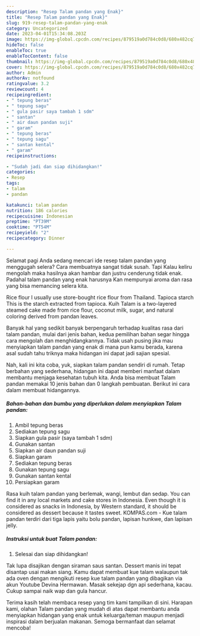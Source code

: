 ```yaml
---
description: "Resep Talam pandan yang Enak}"
title: "Resep Talam pandan yang Enak}"
slug: 919-resep-talam-pandan-yang-enak
category: Uncategorized
date: 2023-04-01T15:34:08.203Z
image: https://img-global.cpcdn.com/recipes/879519a0d784c0d8/680x482cq70/talam-pandan-foto-resep-utama.jpg
hideToc: false
enableToc: true
enableTocContent: false
thumbnail: https://img-global.cpcdn.com/recipes/879519a0d784c0d8/680x482cq70/talam-pandan-foto-resep-utama.jpg
cover: https://img-global.cpcdn.com/recipes/879519a0d784c0d8/680x482cq70/talam-pandan-foto-resep-utama.jpg
author: Admin
authorAv: notfound
ratingvalue: 3.2
reviewcount: 4
recipeingredient:
- " tepung beras"
- " tepung sagu"
- " gula pasir saya tambah 1 sdm"
- " santan"
- " air daun pandan suji"
- " garam"
- " tepung beras"
- " tepung sagu"
- " santan kental"
- " garam"
recipeinstructions:

- "Sudah jadi dan siap dihidangkan!"
categories:
- Resep
tags:
- talam
- pandan

katakunci: talam pandan 
nutrition: 186 calories
recipecuisine: Indonesian
preptime: "PT39M"
cooktime: "PT54M"
recipeyield: "2"
recipecategory: Dinner

---
```



Selamat pagi Anda sedang mencari ide resep talam pandan yang menggugah selera? Cara membuatnya sangat tidak susah. Tapi Kalau keliru mengolah maka hasilnya akan hambar dan justru cenderung tidak enak. Padahal talam pandan yang enak harusnya Kan mempunyai aroma dan rasa yang bisa memancing selera kita.


Rice flour I usually use store-bought rice flour from Thailand. Tapioca starch This is the starch extracted from tapioca. Kuih Talam is a two-layered steamed cake made from rice flour, coconut milk, sugar, and natural coloring derived from pandan leaves.

Banyak hal yang sedikit banyak berpengaruh terhadap kualitas rasa dari talam pandan, mulai dari jenis bahan, kedua pemilihan bahan segar hingga cara mengolah dan menghidangkannya. Tidak usah pusing jika mau menyiapkan talam pandan yang enak di mana pun kamu berada, karena asal sudah tahu triknya maka hidangan ini dapat jadi sajian spesial.


Nah, kali ini kita coba, yuk, siapkan talam pandan sendiri di rumah. Tetap berbahan yang sederhana, hidangan ini dapat memberi manfaat dalam membantu menjaga kesehatan tubuh kita. Anda bisa membuat Talam pandan memakai 10 jenis bahan dan 0 langkah pembuatan. Berikut ini cara dalam membuat hidangannya.

<!--inarticleads1-->

##### Bahan-bahan dan bumbu yang diperlukan dalam menyiapkan Talam pandan:

1. Ambil  tepung beras
1. Sediakan  tepung sagu
1. Siapkan  gula pasir (saya tambah 1 sdm)
1. Gunakan  santan
1. Siapkan  air daun pandan suji
1. Siapkan  garam
1. Sediakan  tepung beras
1. Gunakan  tepung sagu
1. Gunakan  santan kental
1. Persiapkan  garam


Rasa kuih talam pandan yang berlemak, wangi, lembut dan sedap. You can find it in any local markets and cake stores in Indonesia. Even though it is considered as snacks in Indonesia, by Western standard, it should be considered as dessert because it tastes sweet. KOMPAS.com - Kue talam pandan terdiri dari tiga lapis yaitu bolu pandan, lapisan hunkwe, dan lapisan jelly. 

<!--inarticleads2-->

##### Instruksi untuk buat Talam pandan:


1. Selesai dan siap dihidangkan!

Tak lupa disajikan dengan siraman saus santan. Dessert manis ini tepat disantap usai makan siang. Kamu dapat membuat kue talam walaupun tak ada oven dengan mengikuti resep kue talam pandan yang dibagikan via akun Youtube Devina Hermawan. Masak sekejap dgn api sederhana, kacau. Cukup sampai naik wap dan gula hancur. 

Terima kasih telah membaca resep yang tim kami tampilkan di sini. Harapan kami, olahan Talam pandan yang mudah di atas dapat membantu anda menyiapkan hidangan yang enak untuk keluarga/teman maupun menjadi inspirasi dalam berjualan makanan. Semoga bermanfaat dan selamat mencoba!
